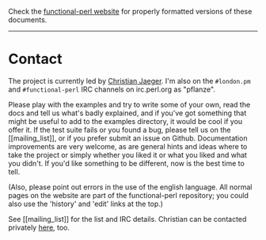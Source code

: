Check the [functional-perl website](http://functional-perl.org/) for
properly formatted versions of these documents.

---

# Contact

The project is currently led by [Christian
Jaeger](http://leafpair.com/contact). I'm also on the `#london.pm` and
`#functional-perl` IRC channels on irc.perl.org as "pflanze".

Please play with the examples and try to write some of your own, read
the docs and tell us what's badly explained, and if you've got
something that might be useful to add to the examples directory, it
would be cool if you offer it. If the test suite fails or you found a
bug, please tell us on the [[mailing_list]], or if you prefer submit
an issue on Github. Documentation improvements are very welcome, as
are general hints and ideas where to take the project or simply
whether you liked it or what you liked and what you didn't. If you'd
like something to be different, now is the best time to tell.

(Also, please point out errors in the use of the english language. All
normal pages on the website are part of the functional-perl
repository; you could also use the 'history' and 'edit' links at the
top.)


See [[mailing_list]] for the list and IRC details. Christian can be
contacted privately [here](http://leafpair.com/contact), too.

